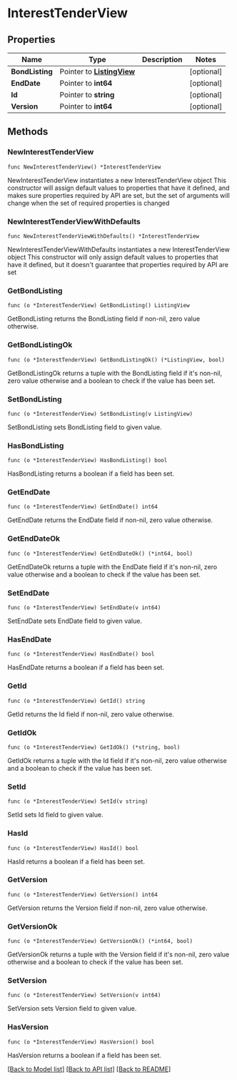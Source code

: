# InterestTenderView

## Properties

Name | Type | Description | Notes
------------ | ------------- | ------------- | -------------
**BondListing** | Pointer to [**ListingView**](ListingView.md) |  | [optional] 
**EndDate** | Pointer to **int64** |  | [optional] 
**Id** | Pointer to **string** |  | [optional] 
**Version** | Pointer to **int64** |  | [optional] 

## Methods

### NewInterestTenderView

`func NewInterestTenderView() *InterestTenderView`

NewInterestTenderView instantiates a new InterestTenderView object
This constructor will assign default values to properties that have it defined,
and makes sure properties required by API are set, but the set of arguments
will change when the set of required properties is changed

### NewInterestTenderViewWithDefaults

`func NewInterestTenderViewWithDefaults() *InterestTenderView`

NewInterestTenderViewWithDefaults instantiates a new InterestTenderView object
This constructor will only assign default values to properties that have it defined,
but it doesn't guarantee that properties required by API are set

### GetBondListing

`func (o *InterestTenderView) GetBondListing() ListingView`

GetBondListing returns the BondListing field if non-nil, zero value otherwise.

### GetBondListingOk

`func (o *InterestTenderView) GetBondListingOk() (*ListingView, bool)`

GetBondListingOk returns a tuple with the BondListing field if it's non-nil, zero value otherwise
and a boolean to check if the value has been set.

### SetBondListing

`func (o *InterestTenderView) SetBondListing(v ListingView)`

SetBondListing sets BondListing field to given value.

### HasBondListing

`func (o *InterestTenderView) HasBondListing() bool`

HasBondListing returns a boolean if a field has been set.

### GetEndDate

`func (o *InterestTenderView) GetEndDate() int64`

GetEndDate returns the EndDate field if non-nil, zero value otherwise.

### GetEndDateOk

`func (o *InterestTenderView) GetEndDateOk() (*int64, bool)`

GetEndDateOk returns a tuple with the EndDate field if it's non-nil, zero value otherwise
and a boolean to check if the value has been set.

### SetEndDate

`func (o *InterestTenderView) SetEndDate(v int64)`

SetEndDate sets EndDate field to given value.

### HasEndDate

`func (o *InterestTenderView) HasEndDate() bool`

HasEndDate returns a boolean if a field has been set.

### GetId

`func (o *InterestTenderView) GetId() string`

GetId returns the Id field if non-nil, zero value otherwise.

### GetIdOk

`func (o *InterestTenderView) GetIdOk() (*string, bool)`

GetIdOk returns a tuple with the Id field if it's non-nil, zero value otherwise
and a boolean to check if the value has been set.

### SetId

`func (o *InterestTenderView) SetId(v string)`

SetId sets Id field to given value.

### HasId

`func (o *InterestTenderView) HasId() bool`

HasId returns a boolean if a field has been set.

### GetVersion

`func (o *InterestTenderView) GetVersion() int64`

GetVersion returns the Version field if non-nil, zero value otherwise.

### GetVersionOk

`func (o *InterestTenderView) GetVersionOk() (*int64, bool)`

GetVersionOk returns a tuple with the Version field if it's non-nil, zero value otherwise
and a boolean to check if the value has been set.

### SetVersion

`func (o *InterestTenderView) SetVersion(v int64)`

SetVersion sets Version field to given value.

### HasVersion

`func (o *InterestTenderView) HasVersion() bool`

HasVersion returns a boolean if a field has been set.


[[Back to Model list]](../README.md#documentation-for-models) [[Back to API list]](../README.md#documentation-for-api-endpoints) [[Back to README]](../README.md)


